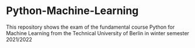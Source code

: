 # Python-Machine-Learning
This repository shows the exam of the fundamental course Python for Machine Learning from the Technical University of Berlin in winter semester 2021/2022


